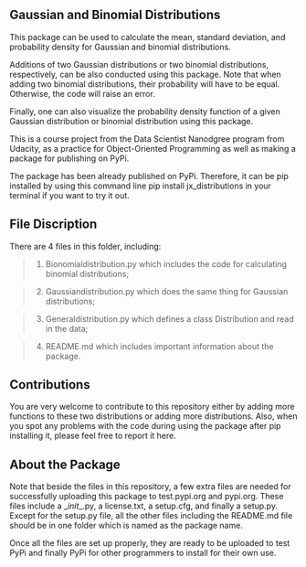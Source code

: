 ## Gaussian and Binomial Distributions 

This package can be used to calculate the mean, standard deviation, and probability density for Gaussian and binomial distributions. 

Additions of two Gaussian distributions or two binomial distributions, respectively, can be also conducted using this package. Note that when adding two binomial distributions, their probability will have to be equal. Otherwise, the code will raise an error. 

Finally, one can also visualize the probability density function of a given Gaussian distribution or binomial distribution using this package. 

This is a course project from the Data Scientist Nanodgree program from Udacity, as a practice for Object-Oriented Programming as well as making a package for publishing on PyPi. 

The package has been already published on PyPi. Therefore, it can be pip installed by using this command line pip install jx_distributions in your terminal if you want to try it out.  

## File Discription

There are 4 files in this folder, including:

> 1. Bionomialdistribution.py  which includes the code for calculating binomial distributions;

> 2. Gaussiandistribution.py which does the same thing for Gaussian distributions;

> 3. Generaldistribution.py which defines a class Distribution and read in the data;

> 4. README.md which includes important information about the package.

## Contributions

You are very welcome to contribute to this repository either by adding more functions to these two distributions or adding more distributions. Also, when you spot any problems with the code during using the package after pip installing it, please feel free to report it here. 

## About the Package

Note that beside the files in this repository, a few extra files are needed for successfully uploading this package to test.pypi.org and pypi.org. These files include a \__init__.py, a license.txt, a setup.cfg, and finally a setup.py. Except for the setup.py file, all the other files including the README.md file should be in one folder which is named as the package name. 

Once all the files are set up properly, they are ready to be uploaded to test PyPi and finally PyPi for other programmers to install for their own use.



